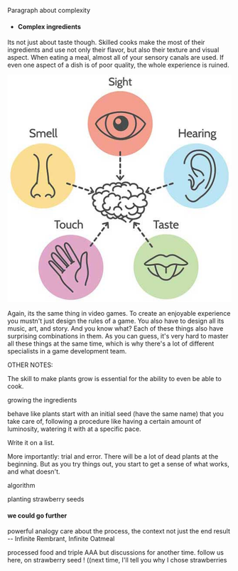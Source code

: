 Paragraph about complexity


- #### Complex ingredients
Its not just about taste though. Skilled cooks make the most of their ingredients and use not only their flavor, but also their texture and visual aspect. When eating a meal, almost all of your sensory canals are used. If even one aspect of a dish is of poor quality, the whole experience is ruined.

![ ](img/post/five-senses.jpg)

Again, its the same thing in video games. To create an enjoyable experience you mustn't just design the rules of a game. You also have to design all its music, art, and story. And you know what? Each of these things also have surprising combinations in them. As you can guess, it's very hard to master all these things at the same time, which is why there's a lot of different specialists in a game development team.


OTHER NOTES:



The skill to make plants grow is essential for the ability to even be able to cook.

growing the ingredients

behave like plants
start with an initial seed (have the same name)
that you take care of, following a procedure like having a certain amount of luminosity, watering it with at a specific pace.

Write it on a list.

More importantly: trial and error. There will be a lot of dead plants at the beginning. But as you try things out, you start to get a sense of what works, and what doesn't.

algorithm


planting strawberry seeds

#### we could go further

powerful analogy
care about the process, the context not just the end result
-- Infinite Rembrant, Infinite Oatmeal

processed food and triple AAA
but discussions for another time.
follow us
here, on strawberry seed !
((next time, I'll tell you why I chose strawberries
